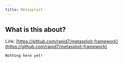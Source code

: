 ```yaml
---
title: Metasploit
---
```


## What is this about?

Link: [https://github.com/rapid7/metasploit-framework](https://github.com/rapid7/metasploit-framework)

```
Nothing here yet!
```